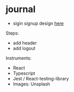 # journal

- sigin signup design [here](https://dribbble.com/shots/16705889-Login-Sign-up-AW-Universal-Page)

Steps:

- add header
- add logout

Instruments:

- React
- Typescript
- Jest / React-testing-library
- Images: Unsplash